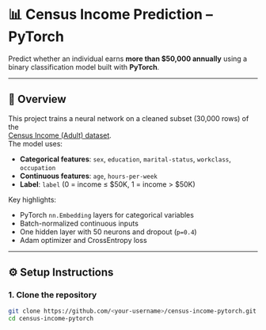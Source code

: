 # 📊 Census Income Prediction – PyTorch

Predict whether an individual earns **more than \$50,000 annually** using a binary classification model built with **PyTorch**.

---

## 📝 Overview
This project trains a neural network on a cleaned subset (30,000 rows) of the  
[Census Income (Adult) dataset](https://archive.ics.uci.edu/ml/datasets/adult).  
The model uses:

* **Categorical features**: `sex`, `education`, `marital-status`, `workclass`, `occupation`
* **Continuous features**: `age`, `hours-per-week`
* **Label**: `label` (0 = income ≤ \$50K, 1 = income > \$50K)

Key highlights:
* PyTorch `nn.Embedding` layers for categorical variables  
* Batch-normalized continuous inputs  
* One hidden layer with 50 neurons and dropout (`p=0.4`)  
* Adam optimizer and CrossEntropy loss  

---

## ⚙️ Setup Instructions

### 1. Clone the repository
```bash
git clone https://github.com/<your-username>/census-income-pytorch.git
cd census-income-pytorch
